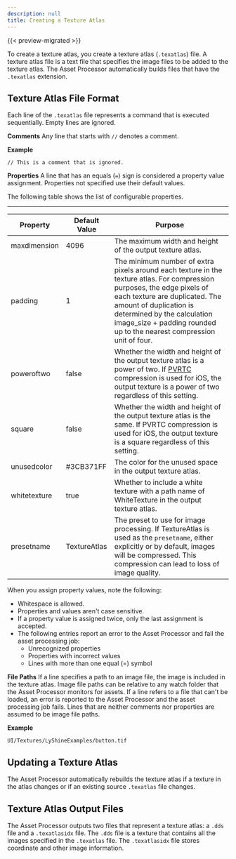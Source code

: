 ```yaml
---
description: null
title: Creating a Texture Atlas
---
```


{{< preview-migrated >}}

To create a texture atlas, you create a texture atlas \(`.texatlas`\) file. A texture atlas file is a text file that specifies the image files to be added to the texture atlas. The Asset Processor automatically builds files that have the `.texatlas` extension.

## Texture Atlas File Format 

Each line of the `.texatlas` file represents a command that is executed sequentially. Empty lines are ignored.

**Comments**
Any line that starts with `//` denotes a comment.

**Example**

```
// This is a comment that is ignored.
```

**Properties**
A line that has an equals \(`=`\) sign is considered a property value assignment. Properties not specified use their default values.

The following table shows the list of configurable properties.


****

| Property | Default Value | Purpose |
| --- | --- | --- |
| maxdimension | 4096 | The maximum width and height of the output texture atlas. |
| padding | 1 | The minimum number of extra pixels around each texture in the texture atlas. For compression purposes, the edge pixels of each texture are duplicated. The amount of duplication is determined by the calculation image\_size + padding rounded up to the nearest compression unit of four. |
| poweroftwo | false |  Whether the width and height of the output texture atlas is a power of two. If [PVRTC](https://en.wikipedia.org/wiki/PVRTC) compression is used for iOS, the output texture is a power of two regardless of this setting. |
| square | false |  Whether the width and height of the output texture atlas is the same. If PVRTC compression is used for iOS, the output texture is a square regardless of this setting.  |
| unusedcolor | \#3CB371FF | The color for the unused space in the output texture atlas. |
| whitetexture | true | Whether to include a white texture with a path name of WhiteTexture in the output texture atlas. |
| presetname | TextureAtlas |  The preset to use for image processing. If TextureAtlas is used as the `presetname`, either explicitly or by default, images will be compressed. This compression can lead to loss of image quality.  |

When you assign property values, note the following:
+ Whitespace is allowed.
+ Properties and values aren't case sensitive.
+ If a property value is assigned twice, only the last assignment is accepted.
+ The following entries report an error to the Asset Processor and fail the asset processing job:
  + Unrecognized properties
  + Properties with incorrect values
  + Lines with more than one equal (=) symbol

**File Paths**
If a line specifies a path to an image file, the image is included in the texture atlas. Image file paths can be relative to any watch folder that the Asset Processor monitors for assets. If a line refers to a file that can't be loaded, an error is reported to the Asset Processor and the asset processing job fails. Lines that are neither comments nor properties are assumed to be image file paths.

**Example**

```
UI/Textures/LyShineExamples/button.tif
```

## Updating a Texture Atlas 

The Asset Processor automatically rebuilds the texture atlas if a texture in the atlas changes or if an existing source `.texatlas` file changes.

## Texture Atlas Output Files 

The Asset Processor outputs two files that represent a texture atlas: a `.dds` file and a `.texatlasidx` file. The `.dds` file is a texture that contains all the images specified in the `.texatlas` file. The `.texatlasidx` file stores coordinate and other image information.
